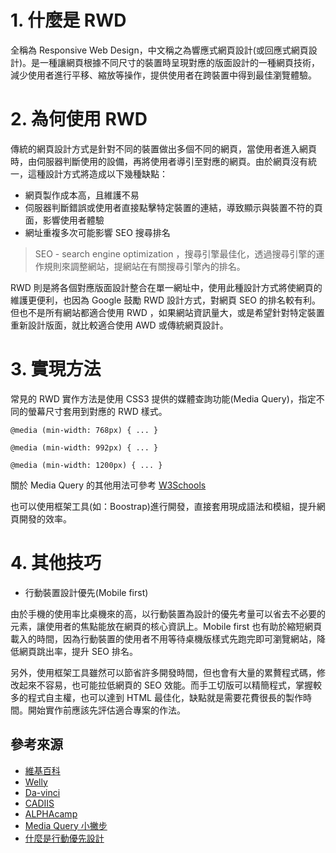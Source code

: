 # 1. 什麼是 RWD
全稱為 Responsive Web Design，中文稱之為響應式網頁設計(或回應式網頁設計)。是一種讓網頁根據不同尺寸的裝置時呈現對應的版面設計的一種網頁技術，減少使用者進行平移、縮放等操作，提供使用者在跨裝置中得到最佳瀏覽體驗。
# 2. 為何使用 RWD
傳統的網頁設計方式是針對不同的裝置做出多個不同的網頁，當使用者進入網頁時，由伺服器判斷使用的設備，再將使用者導引至對應的網頁。由於網頁沒有統一，這種設計方式將造成以下幾種缺點：
  - 網頁製作成本高，且維護不易
  - 伺服器判斷錯誤或使用者直接點擊特定裝置的連結，導致顯示與裝置不符的頁面，影響使用者體驗
  - 網址重複多次可能影響 SEO 搜尋排名
> SEO - search engine optimization ，搜尋引擎最佳化，透過搜尋引擎的運作規則來調整網站，提網站在有關搜尋引擎內的排名。

RWD 則是將各個對應版面設計整合在單一網址中，使用此種設計方式將使網頁的維護更便利，也因為 Google 鼓勵 RWD 設計方式，對網頁 SEO 的排名較有利。但也不是所有網站都適合使用 RWD ，如果網站資訊量大，或是希望針對特定裝置重新設計版面，就比較適合使用 AWD 或傳統網頁設計。
# 3. 實現方法
常見的 RWD 實作方法是使用 CSS3 提供的媒體查詢功能(Media Query)，指定不同的螢幕尺寸套用到對應的 RWD 樣式。
```
@media (min-width: 768px) { ... }

@media (min-width: 992px) { ... }

@media (min-width: 1200px) { ... }
```

關於 Media Query 的其他用法可參考 [W3Schools](https://www.w3schools.com/css/css3_mediaqueries.asp)

也可以使用框架工具(如：Boostrap)進行開發，直接套用現成語法和模組，提升網頁開發的效率。
# 4. 其他技巧
* 行動裝置設計優先(Mobile first)

由於手機的使用率比桌機來的高，以行動裝置為設計的優先考量可以省去不必要的元素，讓使用者的焦點能放在網頁的核心資訊上。Mobile first 也有助於縮短網頁載入的時間，因為行動裝置的使用者不用等待桌機版樣式先跑完即可瀏覽網站，降低網頁跳出率，提升 SEO 排名。


另外，使用框架工具雖然可以節省許多開發時間，但也會有大量的累贅程式碼，修改起來不容易，也可能拉低網頁的 SEO 效能。而手工切版可以精簡程式，掌握較多的程式自主權，也可以達到 HTML 最佳化，缺點就是需要花費很長的製作時間。開始實作前應該先評估適合專案的作法。

## 參考來源
- [維基百科](https://zh.wikipedia.org/zh-tw/%E5%93%8D%E5%BA%94%E5%BC%8F%E7%BD%91%E9%A1%B5%E8%AE%BE%E8%AE%A1)
- [Welly](https://welly.tw/serp-rank-optimization/what-is-rwd-and-how-to-use)
- [Da-vinci](https://www.da-vinci.com.tw/tw/blog/rwd)
- [CADIIS](https://www.cadiis.com.tw/blog/rwd-web-design-infographic)
- [ALPHAcamp](https://tw.alphacamp.co/blog/rwd-responsive-web-design-introduction)
- [Media Query 小撇步](https://blog.hinablue.me/css-media-query-tips/)
- [什麼是行動優先設計](https://tenten.co/learning/mobile-first-design/)
